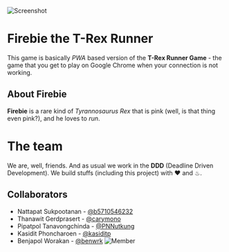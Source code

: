 ![Screenshot](https://i.imgur.com/MXhuZLd.gif)

# Firebie the T-Rex Runner
This game is basically *PWA* based version of the **T-Rex Runner Game** - the game that you get to play on Google Chrome when your connection is not working.

## About Firebie
**Firebie** is a rare kind of *Tyrannosaurus Rex* that is pink (well, is that thing even pink?), and he loves to *run*.

# The team
We are, well, friends. And as usual we work in the **DDD** (Deadline Driven Development). We build stuffs (including this project) with ❤ and ♨.

## Collaborators
* Nattapat Sukpootanan - [@b5710546232](https://github.com/b5710546232)
* Thanawit Gerdprasert - [@carymono](https://github.com/carymono)
* Pipatpol Tanavongchinda - [@PNNutkung](https://github.com/PNNutkung)
* Kasidit Phoncharoen - [@kasiditp](https://github.com/kasiditp)
* Benjapol Worakan - [@benwrk](https://github.com/benwrk)
![Member](https://github.com/b5710546232/sud-mun-pwa-2017/blob/safe/members/member.png?raw=true)
